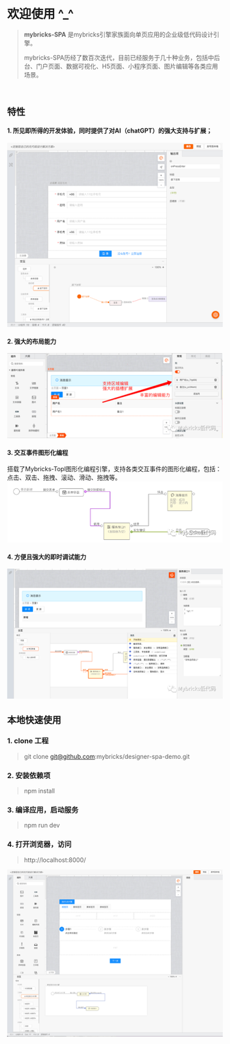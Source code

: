 # 欢迎使用 ^_^

>**mybricks-SPA** 是mybricks引擎家族面向单页应用的企业级低代码设计引擎。
>
>mybricks-SPA历经了数百次迭代，目前已经服务于几十种业务，包括中后台、门户页面、数据可视化、H5页面、小程序页面、图片编辑等各类应用场景。
>
>
>

<br />

## 特性
#### 1. 所见即所得的开发体验，同时提供了对AI（chatGPT）的强大支持与扩展；
![img_4.png](./img_4.png)

#### 2. 强大的布局能力
![img_1.png](./img_1.png)
#### 3. 交互事件图形化编程
搭载了Mybricks-Topl图形化编程引擎，支持各类交互事件的图形化编程，包括：点击、双击、拖拽、滚动、滑动、拖拽等。
![img_2.png](./img_2.png)

#### 4. 方便且强大的即时调试能力
![img_3.png](./img_3.png)


## 本地快速使用

### 1. clone 工程
> git clone git@github.com:mybricks/designer-spa-demo.git
>


### 2. 安装依赖项
> npm install


### 3. 编译应用，启动服务
> npm run dev
>


### 4. 打开浏览器，访问
> http://localhost:8000/
>

![img.png](./img.png)


